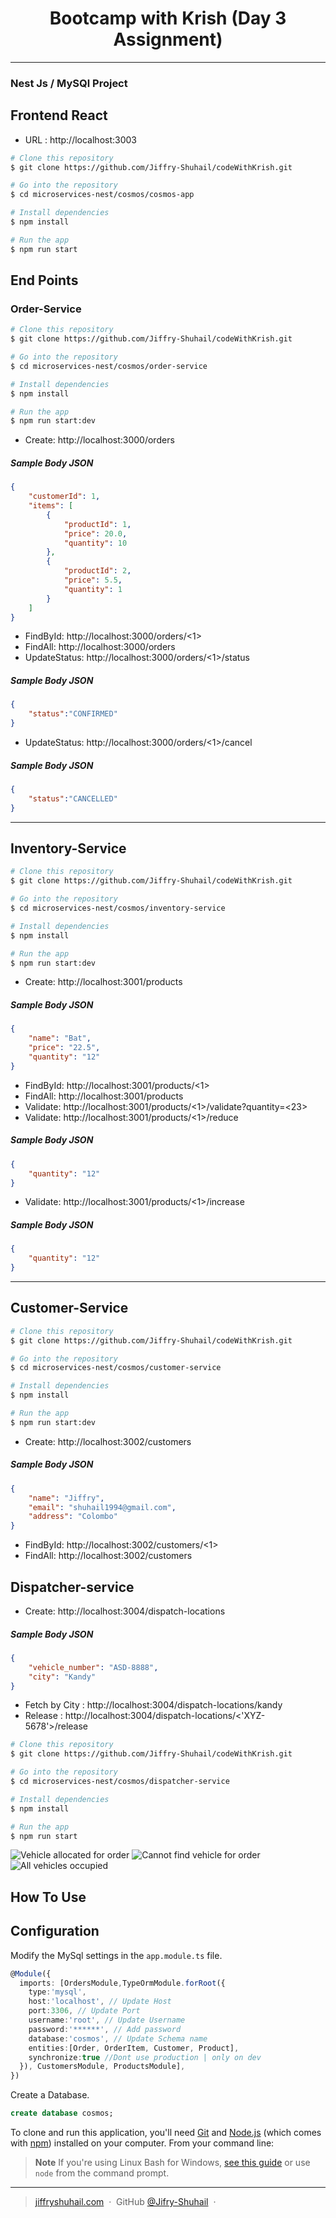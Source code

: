 
<h1 align="center">
  Bootcamp with Krish (Day 3 Assignment)
  <br>
</h1>

<hr>

<h3>
  Nest Js / MySQl Project
  <br>
</h1>

## Frontend React
* URL : http://localhost:3003
```bash
# Clone this repository
$ git clone https://github.com/Jiffry-Shuhail/codeWithKrish.git

# Go into the repository
$ cd microservices-nest/cosmos/cosmos-app

# Install dependencies
$ npm install

# Run the app
$ npm run start
```

## End Points

### Order-Service
```bash
# Clone this repository
$ git clone https://github.com/Jiffry-Shuhail/codeWithKrish.git

# Go into the repository
$ cd microservices-nest/cosmos/order-service

# Install dependencies
$ npm install

# Run the app
$ npm run start:dev
```
* Create: http://localhost:3000/orders

<h5>Sample Body JSON</h5>

```json
{
    "customerId": 1,
    "items": [
        {
            "productId": 1,
            "price": 20.0,
            "quantity": 10
        },
        {
            "productId": 2,
            "price": 5.5,
            "quantity": 1
        }
    ]
}
```

* FindById: http://localhost:3000/orders/<1>
* FindAll: http://localhost:3000/orders
* UpdateStatus: http://localhost:3000/orders/<1>/status
<h5>Sample Body JSON</h5>

```json
{
	"status":"CONFIRMED"
}
```
* UpdateStatus: http://localhost:3000/orders/<1>/cancel
<h5>Sample Body JSON</h5>

```json
{
	"status":"CANCELLED"
}
```

<hr>

## Inventory-Service
```bash
# Clone this repository
$ git clone https://github.com/Jiffry-Shuhail/codeWithKrish.git

# Go into the repository
$ cd microservices-nest/cosmos/inventory-service

# Install dependencies
$ npm install

# Run the app
$ npm run start:dev
```
* Create: http://localhost:3001/products
<h5>Sample Body JSON</h5>

```json
{
    "name": "Bat",
    "price": "22.5",
    "quantity": "12"
}
```
* FindById: http://localhost:3001/products/<1>
* FindAll: http://localhost:3001/products
* Validate: http://localhost:3001/products/<1>/validate?quantity=<23>
* Validate: http://localhost:3001/products/<1>/reduce
<h5>Sample Body JSON</h5>

```json
{
    "quantity": "12"
}
```
* Validate: http://localhost:3001/products/<1>/increase
<h5>Sample Body JSON</h5>

```json
{
    "quantity": "12"
}
```

<hr>

## Customer-Service
```bash
# Clone this repository
$ git clone https://github.com/Jiffry-Shuhail/codeWithKrish.git

# Go into the repository
$ cd microservices-nest/cosmos/customer-service

# Install dependencies
$ npm install

# Run the app
$ npm run start:dev
```
* Create: http://localhost:3002/customers
<h5>Sample Body JSON</h5>

```json
{
    "name": "Jiffry",
    "email": "shuhail1994@gmail.com",
    "address": "Colombo"
}
```
* FindById: http://localhost:3002/customers/<1>
* FindAll: http://localhost:3002/customers


## Dispatcher-service
* Create: http://localhost:3004/dispatch-locations
<h5>Sample Body JSON</h5>

```json
{
    "vehicle_number": "ASD-8888",
    "city": "Kandy"
}
```
* Fetch by City : http://localhost:3004/dispatch-locations/kandy
* Release : http://localhost:3004/dispatch-locations/<'XYZ-5678'>/release

```bash
# Clone this repository
$ git clone https://github.com/Jiffry-Shuhail/codeWithKrish.git

# Go into the repository
$ cd microservices-nest/cosmos/dispatcher-service

# Install dependencies
$ npm install

# Run the app
$ npm run start
```

![Vehicle allocated for order](images/allocated.png)
![Cannot find vehicle for order](images/cannotFind.png)
![All vehicles occupied](images/occupied.png)

## How To Use

## Configuration

Modify the MySql settings in the `app.module.ts` file.

```typescript
@Module({
  imports: [OrdersModule,TypeOrmModule.forRoot({
    type:'mysql',
    host:'localhost', // Update Host
    port:3306, // Update Port 
    username:'root', // Update Username
    password:'******', // Add password
    database:'cosmos', // Update Schema name
    entities:[Order, OrderItem, Customer, Product],
    synchronize:true //Dont use production | only on dev
  }), CustomersModule, ProductsModule],
})
```
Create a Database.
```sql
create database cosmos;
```

To clone and run this application, you'll need [Git](https://git-scm.com) and [Node.js](https://nodejs.org/en/download/) (which comes with [npm](http://npmjs.com)) installed on your computer. From your command line:

> **Note**
> If you're using Linux Bash for Windows, [see this guide](https://www.howtogeek.com/261575/how-to-run-graphical-linux-desktop-applications-from-windows-10s-bash-shell/) or use `node` from the command prompt.

---

> [jiffryshuhail.com](https://jiffryshuhail.com/) &nbsp;&middot;&nbsp;
> GitHub [@Jifry-Shuhail](https://github.com/Jiffry-Shuhail) &nbsp;&middot;&nbsp;

